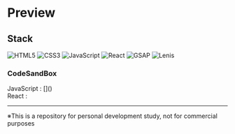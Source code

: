# Preview


## Stack

![HTML5](https://img.shields.io/badge/html5-%23E34F26.svg?style=for-the-badge&logo=html5&logoColor=white)
![CSS3](https://img.shields.io/badge/css3-%231572B6.svg?style=for-the-badge&logo=css3&logoColor=white)
![JavaScript](https://img.shields.io/badge/javascript-%23323330.svg?style=for-the-badge&logo=javascript&logoColor=%23F7DF1E)
![React](https://img.shields.io/badge/react-%2320232a.svg?style=for-the-badge&logo=react&logoColor=%2361DAFB)
![GSAP](https://img.shields.io/badge/GSAP-%2398D41C?style=for-the-badge&logo=greensock)
![Lenis](https://img.shields.io/badge/Lenis-f48d96?style=for-the-badge)

### CodeSandBox

JavaScript : [](\) \
React : []()

---

※This is a repository for personal development study, not for commercial purposes
